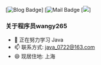 [![Blog Badge](https://img.shields.io/badge/blog-280w%20pageview-brightgreen)] 
[![Mail Badge](https://img.shields.io/badge/-zq2599@gmail.com-c14438?style=flat-square&logo=Gmail&logoColor=white&link=mailto:zq2599@gmail.com)
[![](https://img.shields.io/badge/-Java-007396?style=flat-square&logo=java&logoColor=ffffff)]

### 关于程序员wangy265

- 🌱 正在努力学习 Java
- 📫 联系方式: java_0722@163.com
- 😄 现居住地: 上海

